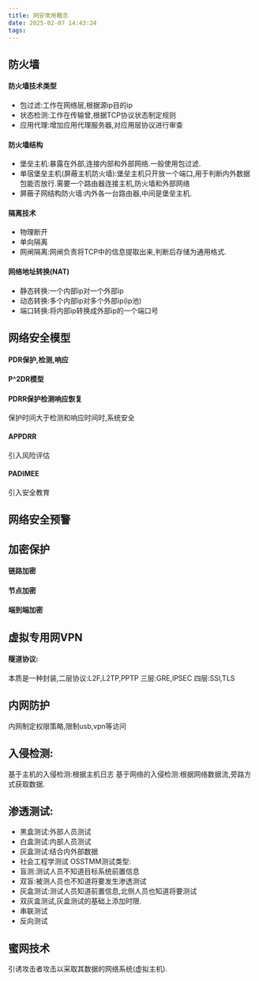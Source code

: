 ```yaml
---
title: 网安常用概念
date: 2025-02-07 14:43:24
tags:
---
```

##  防火墙
#### 防火墙技术类型
* 包过滤:工作在网络层,根据源ip目的ip
* 状态检测:工作在传输曾,根据TCP协议状态制定规则
* 应用代理:增加应用代理服务器,对应用层协议进行审查
#### 防火墙结构
* 堡垒主机:暴露在外部,连接内部和外部网络.一般使用包过滤.
* 单宿堡垒主机(屏蔽主机防火墙):堡垒主机只开放一个端口,用于判断内外数据包能否放行.需要一个路由器连接主机,防火墙和外部网络
* 屏蔽子网结构防火墙:内外各一台路由器,中间是堡垒主机.
#### 隔离技术
* 物理断开
* 单向隔离
* 网闸隔离:网闸负责将TCP中的信息提取出来,判断后存储为通用格式.
#### 网络地址转换(NAT)
* 静态转换:一个内部ip对一个外部ip
* 动态转换:多个内部ip对多个外部ip(ip池)
* 端口转换:将内部ip转换成外部ip的一个端口号
## 网络安全模型
#### PDR保护,检测,响应
#### P^2DR模型
#### PDRR保护检测响应恢复
保护时间大于检测和响应时间时,系统安全
#### APPDRR
引入风险评估
#### PADIMEE
引入安全教育
## 网络安全预警
## 加密保护
#### 链路加密
#### 节点加密
#### 端到端加密
## 虚拟专用网VPN
#### 隧道协议:
本质是一种封装,二层协议:L2F,L2TP,PPTP 三层:GRE,IPSEC 四层:SSl,TLS
## 内网防护
内网制定权限策略,限制usb,vpn等访问 
## 入侵检测:
基于主机的入侵检测:根据主机日志
基于网络的入侵检测:根据网络数据流,旁路方式获取数据.
## 渗透测试:
* 黑盒测试:外部人员测试
* 白盒测试:内部人员测试 
* 灰盒测试:结合内外部数据 
* 社会工程学测试
OSSTMM测试类型:
* 盲测:测试人员不知道目标系统前置信息
* 双盲:被测人员也不知道将要发生渗透测试
* 灰盒测试:测试人员知道前置信息,北侧人员也知道将要测试
* 双灰盒测试,灰盒测试的基础上添加时限.
* 串联测试
* 反向测试
##  蜜网技术
引诱攻击者攻击以采取其数据的网络系统(虚拟主机).

